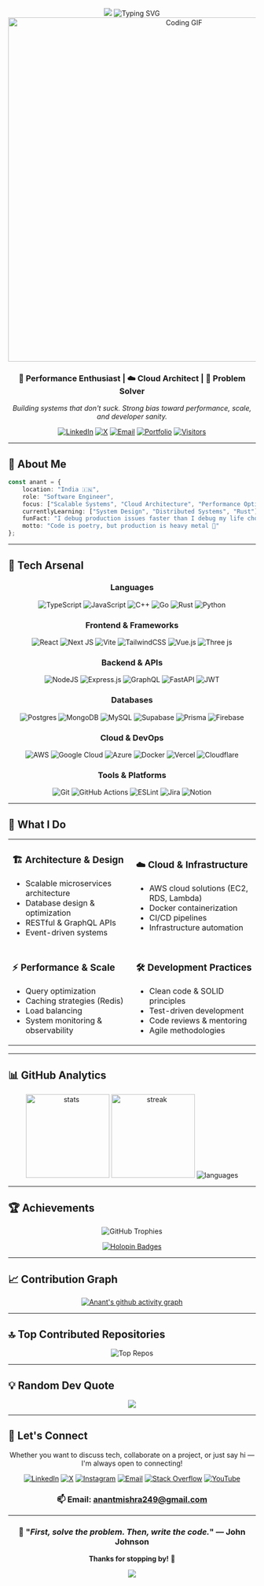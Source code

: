 <div align="center">

<img src="https://capsule-render.vercel.app/api?type=waving&color=0:FF6B6B,50:4ECDC4,100:45B7D1&height=200&section=header&text=Anant%20Mishra&fontSize=50&fontColor=fff&animation=fadeIn&fontAlignY=35&desc=Software%20Engineer%20|%20System%20Architect&descAlignY=51&descAlign=50"/>

<img src="https://readme-typing-svg.herokuapp.com?font=Fira+Code&size=22&duration=3000&pause=1000&color=45B7D1&center=true&vLines=true&width=435&lines=Full+Stack+Developer;System+Architecture+Enthusiast;Cloud+%26+DevOps+Engineer;Building+Scalable+Systems" alt="Typing SVG" />

<img src="https://user-images.githubusercontent.com/74038190/212284100-561aa473-3905-4a80-b561-0d28506553ee.gif" width="700" alt="Coding GIF"/>

### 🚀 Performance Enthusiast | ☁️ Cloud Architect | 🎯 Problem Solver

*Building systems that don't suck. Strong bias toward performance, scale, and developer sanity.*

[![LinkedIn](https://img.shields.io/badge/LinkedIn-%230077B5.svg?logo=linkedin&logoColor=white)](https://linkedin.com/in/anntmishra)
[![X](https://img.shields.io/badge/X-black.svg?logo=X&logoColor=white)](https://x.com/marlspliff)
[![Email](https://img.shields.io/badge/Email-D14836?logo=gmail&logoColor=white)](mailto:anantmishra249@gmail.com)
[![Portfolio](https://img.shields.io/badge/Portfolio-000000?style=flat&logo=vercel&logoColor=white)](#)
[![Visitors](https://visitcount.itsvg.in/api?id=anntmishra&icon=3&color=4)](https://visitcount.itsvg.in)

</div>

---

## 🚀 About Me

```typescript
const anant = {
    location: "India 🇮🇳",
    role: "Software Engineer",
    focus: ["Scalable Systems", "Cloud Architecture", "Performance Optimization"],
    currentlyLearning: ["System Design", "Distributed Systems", "Rust"],
    funFact: "I debug production issues faster than I debug my life choices",
    motto: "Code is poetry, but production is heavy metal 🎸"
};
```

---

## 💼 Tech Arsenal

<div align="center">

### Languages
![TypeScript](https://img.shields.io/badge/typescript-%23007ACC.svg?style=for-the-badge&logo=typescript&logoColor=white)
![JavaScript](https://img.shields.io/badge/javascript-%23323330.svg?style=for-the-badge&logo=javascript&logoColor=%23F7DF1E)
![C++](https://img.shields.io/badge/c++-%2300599C.svg?style=for-the-badge&logo=c%2B%2B&logoColor=white)
![Go](https://img.shields.io/badge/go-%2300ADD8.svg?style=for-the-badge&logo=go&logoColor=white)
![Rust](https://img.shields.io/badge/rust-%23000000.svg?style=for-the-badge&logo=rust&logoColor=white)
![Python](https://img.shields.io/badge/python-3670A0?style=for-the-badge&logo=python&logoColor=ffdd54)

### Frontend & Frameworks
![React](https://img.shields.io/badge/react-%2320232a.svg?style=for-the-badge&logo=react&logoColor=%2361DAFB)
![Next JS](https://img.shields.io/badge/Next-black?style=for-the-badge&logo=next.js&logoColor=white)
![Vite](https://img.shields.io/badge/vite-%23646CFF.svg?style=for-the-badge&logo=vite&logoColor=white)
![TailwindCSS](https://img.shields.io/badge/tailwindcss-%2338B2AC.svg?style=for-the-badge&logo=tailwind-css&logoColor=white)
![Vue.js](https://img.shields.io/badge/vue.js-%2335495e.svg?style=for-the-badge&logo=vuedotjs&logoColor=%234FC08D)
![Three js](https://img.shields.io/badge/threejs-black?style=for-the-badge&logo=three.js&logoColor=white)

### Backend & APIs
![NodeJS](https://img.shields.io/badge/node.js-6DA55F?style=for-the-badge&logo=node.js&logoColor=white)
![Express.js](https://img.shields.io/badge/express.js-%23404d59.svg?style=for-the-badge&logo=express&logoColor=%2361DAFB)
![GraphQL](https://img.shields.io/badge/-GraphQL-E10098?style=for-the-badge&logo=graphql&logoColor=white)
![FastAPI](https://img.shields.io/badge/FastAPI-005571?style=for-the-badge&logo=fastapi)
![JWT](https://img.shields.io/badge/JWT-black?style=for-the-badge&logo=JSON%20web%20tokens)

### Databases
![Postgres](https://img.shields.io/badge/postgres-%23316192.svg?style=for-the-badge&logo=postgresql&logoColor=white)
![MongoDB](https://img.shields.io/badge/MongoDB-%234ea94b.svg?style=for-the-badge&logo=mongodb&logoColor=white)
![MySQL](https://img.shields.io/badge/mysql-4479A1.svg?style=for-the-badge&logo=mysql&logoColor=white)
![Supabase](https://img.shields.io/badge/Supabase-3ECF8E?style=for-the-badge&logo=supabase&logoColor=white)
![Prisma](https://img.shields.io/badge/Prisma-3982CE?style=for-the-badge&logo=Prisma&logoColor=white)
![Firebase](https://img.shields.io/badge/firebase-%23039BE5.svg?style=for-the-badge&logo=firebase)

### Cloud & DevOps
![AWS](https://img.shields.io/badge/AWS-%23FF9900.svg?style=for-the-badge&logo=amazon-aws&logoColor=white)
![Google Cloud](https://img.shields.io/badge/GoogleCloud-%234285F4.svg?style=for-the-badge&logo=google-cloud&logoColor=white)
![Azure](https://img.shields.io/badge/azure-%230072C6.svg?style=for-the-badge&logo=microsoftazure&logoColor=white)
![Docker](https://img.shields.io/badge/docker-%230db7ed.svg?style=for-the-badge&logo=docker&logoColor=white)
![Vercel](https://img.shields.io/badge/vercel-%23000000.svg?style=for-the-badge&logo=vercel&logoColor=white)
![Cloudflare](https://img.shields.io/badge/Cloudflare-F38020?style=for-the-badge&logo=Cloudflare&logoColor=white)

### Tools & Platforms
![Git](https://img.shields.io/badge/git-%23F05033.svg?style=for-the-badge&logo=git&logoColor=white)
![GitHub Actions](https://img.shields.io/badge/github%20actions-%232671E5.svg?style=for-the-badge&logo=githubactions&logoColor=white)
![ESLint](https://img.shields.io/badge/ESLint-4B3263?style=for-the-badge&logo=eslint&logoColor=white)
![Jira](https://img.shields.io/badge/jira-%230A0FFF.svg?style=for-the-badge&logo=jira&logoColor=white)
![Notion](https://img.shields.io/badge/Notion-%23000000.svg?style=for-the-badge&logo=notion&logoColor=white)

</div>

---

## 🎯 What I Do

<table>
<tr>
<td width="50%">

### 🏗️ Architecture & Design
- Scalable microservices architecture
- Database design & optimization
- RESTful & GraphQL APIs
- Event-driven systems

</td>
<td width="50%">

### ☁️ Cloud & Infrastructure
- AWS cloud solutions (EC2, RDS, Lambda)
- Docker containerization
- CI/CD pipelines
- Infrastructure automation

</td>
</tr>
<tr>
<td width="50%">

### ⚡ Performance & Scale
- Query optimization
- Caching strategies (Redis)
- Load balancing
- System monitoring & observability

</td>
<td width="50%">

### 🛠️ Development Practices
- Clean code & SOLID principles
- Test-driven development
- Code reviews & mentoring
- Agile methodologies

</td>
</tr>
</table>

---

## 📊 GitHub Analytics

<div align="center">
  
<img src="https://github-readme-stats.vercel.app/api?username=anntmishra&theme=tokyonight&hide_border=true&include_all_commits=true&count_private=true&bg_color=0d1117&title_color=45B7D1&icon_color=4ECDC4&text_color=c9d1d9" height="170" alt="stats"/>
<img src="https://github-readme-streak-stats.herokuapp.com/?user=anntmishra&theme=tokyonight&hide_border=true&background=0d1117&ring=45B7D1&fire=FF6B6B&currStreakLabel=45B7D1" height="170" alt="streak"/>

<img src="https://github-readme-stats.vercel.app/api/top-langs/?username=anntmishra&theme=tokyonight&hide_border=true&include_all_commits=true&count_private=true&layout=compact&bg_color=0d1117&title_color=45B7D1&text_color=c9d1d9" alt="languages"/>

</div>

---

## 🏆 Achievements

<div align="center">

![GitHub Trophies](https://github-profile-trophy.vercel.app/?username=anntmishra&theme=tokyonight&no-frame=true&no-bg=true&margin-w=4&row=2&column=4)

[![Holopin Badges](https://holopin.me/anntmishra)](https://holopin.io/@anntmishra)

</div>

---

## 📈 Contribution Graph

<div align="center">

[![Anant's github activity graph](https://github-readme-activity-graph.vercel.app/graph?username=anntmishra&theme=tokyo-night&hide_border=true)](https://github.com/anntmishra/github-readme-activity-graph)

</div>

---

## 🔝 Top Contributed Repositories

<div align="center">

![Top Repos](https://github-contributor-stats.vercel.app/api?username=anntmishra&limit=5&theme=tokyonight&combine_all_yearly_contributions=true)

</div>

---

## 💡 Random Dev Quote

<div align="center">

![](https://quotes-github-readme.vercel.app/api?type=horizontal&theme=tokyonight&border=true)

</div>

---

## 🤝 Let's Connect

<div align="center">

Whether you want to discuss tech, collaborate on a project, or just say hi — I'm always open to connecting!

[![LinkedIn](https://img.shields.io/badge/LinkedIn-%230077B5.svg?style=for-the-badge&logo=linkedin&logoColor=white)](https://linkedin.com/in/anntmishra)
[![X](https://img.shields.io/badge/X-black.svg?style=for-the-badge&logo=X&logoColor=white)](https://x.com/marlspliff)
[![Instagram](https://img.shields.io/badge/Instagram-%23E4405F.svg?style=for-the-badge&logo=Instagram&logoColor=white)](https://instagram.com/anantm.27)
[![Email](https://img.shields.io/badge/Email-D14836?style=for-the-badge&logo=gmail&logoColor=white)](mailto:anantmishra249@gmail.com)
[![Stack Overflow](https://img.shields.io/badge/-Stackoverflow-FE7A16?style=for-the-badge&logo=stack-overflow&logoColor=white)](https://stackoverflow.com/users/26405441)
[![YouTube](https://img.shields.io/badge/YouTube-%23FF0000.svg?style=for-the-badge&logo=YouTube&logoColor=white)](https://youtube.com/@@marlspliff)

### 📫 **Email:** anantmishra249@gmail.com

</div>

---

<div align="center">
  
### 💭 "*First, solve the problem. Then, write the code.*" — John Johnson

**Thanks for stopping by!** 🚀

<img src="https://capsule-render.vercel.app/api?type=waving&color=gradient&height=100&section=footer"/>

</div>
